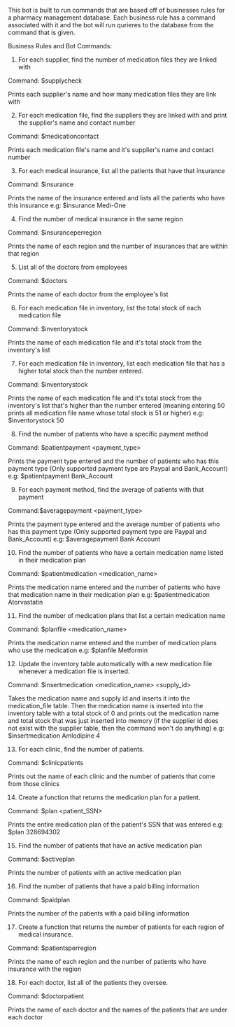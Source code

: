 This bot is built to run commands that are based off of businesses rules for a pharmacy management database. Each business rule has a command associated with it and the bot will run qurieres to the database from the command that is given.


Business Rules and Bot Commands:

  1. For each supplier, find the number of medication files they are linked with

 Command: $supplycheck

 Prints each supplier's name and how many medication files they are link with

2. For each medication file, find the suppliers they are linked with and print the supplier's name and contact number

  Command: $medicationcontact

  Prints each medication file's name and it's supplier's name and contact number

3. For each medical insurance, list all the patients that have that insurance

  Command: $insurance <insurance name>

  Prints the name of the insurance entered and lists all the patients who have this insurance
  e.g: $insurance Medi-One

4. Find the number of medical insurance in the same region

  Command: $insuranceperregion
 
  Prints the name of each region and the number of insurances that are within that region

5. List all of the doctors from employees

  Command: $doctors
 
  Prints the name of each doctor from the employee's list

6. For each medication file in inventory, list the total stock of each medication file

  Command: $inventorystock

  Prints the name of each medication file and it's total stock from the inventory's list

7. For each medication file in inventory, list each medication file that has a higher total stock than the number entered.

  Command: $inventorystock <number>

  Prints the name of each medication file and it's total stock from the inventory's list that's higher than the number entered (meaning entering 50 prints
  all medication file name whose total stock is 51 or higher)
  e.g: $inventorystock 50

8. Find the number of patients who have a specific payment method

  Command: $patientpayment <payment_type>

  Prints the payment type entered and the number of patients who has this payment type (Only supported payment type are Paypal and Bank_Account)
  e.g: $patientpayment Bank_Account

9. For each payment method, find the average of patients with that payment

  Command:$averagepayment <payment_type>

  Prints the payment type entered and the average number of patients who has this payment type (Only supported payment type are Paypal and Bank_Account)
  e.g: $averagepayment Bank Account

10. Find the number of patients who have a certain medication name listed in their medication plan

  Command: $patientmedication <medication_name>

  Prints the medication name entered and the number of patients who have that medication name in their medication plan
  e.g: $patientmedication Atorvastatin

11. Find the number of medication plans that list a certain medication name

  Command: $planfile <medication_name>

  Prints the medication name entered and the number of medication plans who use the medication
  e.g: $planfile Metformin

12. Update the inventory table automatically with a new medication file whenever a medication file is inserted.

  Command: $insertmedication <medication_name> <supply_id>

  Takes the medication name and supply id and inserts it into the medication_file table. Then the medication name is inserted into the inventory table 
  with a total stock of 0 and prints out the medication name and total stock that was just inserted into memory (if the supplier id does not exist with 
  the supplier table, then the command won't do anything)
  e.g: $insertmedication Amlodipine 4

13. For each clinic, find the number of patients.

  Command: $clinicpatients

  Prints out the name of each clinic and the number of patients that come from those clinics
 
14. Create a function that returns the medication plan for a patient.

  Command: $plan <patient_SSN>

  Prints the entire medication plan of the patient's SSN that was entered
  e.g: $plan 328694302

15. Find the number of patients that have an active medication plan

  Command: $activeplan

  Prints the number of patients with an active medication plan

16. Find the number of patients that have a paid billing information

  Command: $paidplan

  Prints the number of the patients with a paid billing information

17. Create a function that returns the number of patients for each region of medical insurance.

  Command: $patientsperregion

  Prints the name of each region and the number of patients who have insurance with the region
 
18. For each doctor, list all of the patients they oversee.

  Command: $doctorpatient

  Prints the name of each doctor and the names of the patients that are under each doctor 
